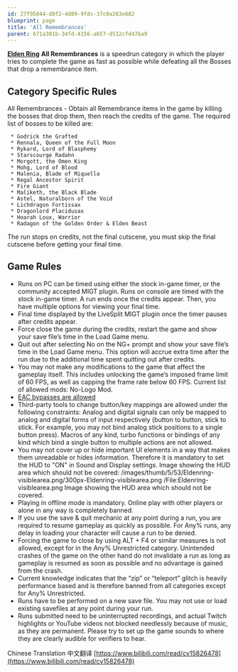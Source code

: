 ```yaml
---
id: 27f95844-d0f2-4d89-9fdc-37c0a263e682
blueprint: page
title: 'All Remembrances'
parent: 671a381b-34fd-4156-a657-d512cfd47ba9
---
```

[**Elden Ring**](/eldenring)  **All Remembrances** is a speedrun category in which the player tries to complete the game as fast as possible while defeating all the Bosses that drop a remembrance item.

## Category Specific Rules

All Remembrances - Obtain all Remembrance items in the game by killing the bosses that drop them, then reach the credits of the game. The required list of bosses to be killed are:

```
 * Godrick the Grafted
 * Rennala, Queen of the Full Moon
 * Rykard, Lord of Blasphemy
 * Starscourge Radahn
 * Morgott, the Omen King
 * Mohg, Lord of Blood
 * Malenia, Blade of Miquella
 * Regal Ancestor Spirit
 * Fire Giant
 * Maliketh, the Black Blade
 * Astel, Naturalborn of the Void
 * Lichdragon Fortissax
 * Dragonlord Placidusax
 * Hoarah Loux, Warrior
 * Radagon of the Golden Order & Elden Beast
```

The run stops on credits, not the final cutscene, you must skip the final cutscene before getting your final time.

## Game Rules

- Runs on PC can be timed using either the stock in-game timer, or the community accepted MIGT plugin. Runs on console are timed with the stock in-game timer. A run ends once the credits appear. Then, you have multiple options for viewing your final time.
- Final time displayed by the LiveSplit MIGT plugin once the timer pauses after credits appear.
- Force close the game during the credits, restart the game and show your save file’s time in the Load Game menu.
- Quit out after selecting No on the NG+ prompt and show your save file’s time in the Load Game menu. This option will accrue extra time after the run due to the additional time spent quitting out after credits.
- You may not make any modifications to the game that affect the gameplay itself. This includes unlocking the game’s imposed frame limit of 60 FPS, as well as capping the frame rate below 60 FPS. Current list of allowed mods: No-Logo Mod.
- [EAC bypasses are allowed](https://soulsspeedruns.com/eldenring/eac-bypass/)
- Third-party tools to change button/key mappings are allowed under the following constraints: Analog and digital signals can only be mapped to analog and digital forms of input respectively (button to button, stick to stick. For example, you may not bind analog stick positions to a single button press). Macros of any kind, turbo functions or bindings of any kind which bind a single button to multiple actions are not allowed.
- You may not cover up or hide important UI elements in a way that makes them unreadable or hides information. Therefore it is mandatory to set the HUD to "ON" in Sound and Display settings. Image showing the HUD area which should not be covered: /images/thumb/5/53/Eldenring-visiblearea.png/300px-Eldenring-visiblearea.png /File:Eldenring-visiblearea.png Image showing the HUD area which should not be covered.
- Playing in offline mode is mandatory. Online play with other players or alone in any way is completely banned.
- If you use the save & quit mechanic at any point during a run, you are required to resume gameplay as quickly as possible. For Any% runs, any delay in loading your character will cause a run to be denied.
- Forcing the game to close by using ALT + F4 or similar measures is not allowed, except for in the Any% Unrestricted category. Unintended crashes of the game on the other hand do not invalidate a run as long as gameplay is resumed as soon as possible and no advantage is gained from the crash.
- Current knowledge indicates that the “zip” or “teleport” glitch is heavily performance based and is therefore banned from all categories except for Any% Unrestricted.
- Runs have to be performed on a new save file. You may not use or load existing savefiles at any point during your run.
- Runs submitted need to be uninterrupted recordings, and actual Twitch highlights or YouTube videos not blocked needlessly because of music, as they are permanent. Please try to set up the game sounds to where they are clearly audible for verifiers to hear.

Chinese Translation 中文翻译 [https://www.bilibili.com/read/cv15826478](https://www.bilibili.com/read/cv15826478)
